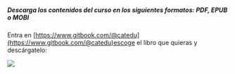 ##### Descarga los contenidos del curso en los siguientes formatos: PDF, EPUB o MOBI

  


Entra en [https://www.gitbook.com/@catedu](https://www.gitbook.com/@catedu)escoge el libro que quieras y descárgatelo:

![](https://rawcdn.githack.com/catedu/faq-aularagon/bc4b5871abac39bc2db4c34ed152230b9b7993d7/assets/descargacursos.png)

  


